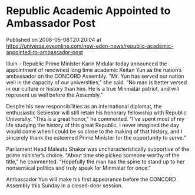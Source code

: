 # Republic Academic Appointed to Ambassador Post
Published on 2008-05-08T20:20:04 at https://universe.eveonline.com/new-eden-news/republic-academic-appointed-to-ambassador-post

Illuin – Republic Prime Minister Karin Midular today announced the appointment of renowned long time academic Keitan Yun as the nation’s ambassador on the CONCORD Assembly. "Mr. Yun has served our nation well in the capacity of our universities,” she said. “No man is better versed in our culture or history than him. He is a true Minmatar patriot, and will represent us well before the Assembly." 

Despite his new responsibilities as an international diplomat, the enthusiastic Sebiestor will still retain his honorary fellowship with Republic University. "This is a great honor," he commented. "I’ve spent most of my life studying the history of this great Republic. I never imagined the day would come when I could be so close to the making of that history, and I sincerely thank the esteemed Prime Minister for the opportunity to serve." 

Parliament Head Maleatu Shakor was uncharacteristically supportive of the prime minister’s choice. "About time she picked someone worthy of the title," he commented. "Hopefully the man has the spine to stand up to her nonsensical politics and truly speak for Minmatar for once." 

Ambassador Yun will make his first appearance before the CONCORD Assembly this Sunday in a closed-door session.
